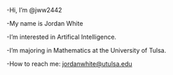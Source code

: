 -Hi, I’m @jww2442

-My name is Jordan White

-I’m interested in Artifical Intelligence.

-I’m majoring in Mathematics at the University of Tulsa. 

-How to reach me: jordanwhite@utulsa.edu
